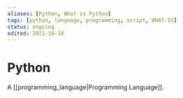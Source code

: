 ```yaml
---
aliases: [Python, What is Python]
tags: [python, language, programming, script, WHAT-IS]
status: ongoing
edited: 2021-10-18
---
```


# Python
A [[programming_language|Programming Language]].